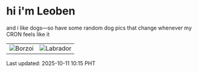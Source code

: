 # hi i'm Leoben

and i like dogs—so have some random dog pics that change whenever my CRON feels like it

|  |  |
|--------|----------|
| ![Borzoi](https://random-dog-vercel.vercel.app/api/random-borzoi?v=1760148915) | ![Labrador](https://random-dog-vercel.vercel.app/api/random-labrador?v=1760148915) |

Last updated: 2025-10-11 10:15 PHT
